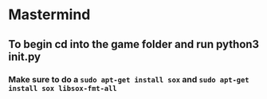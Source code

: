 # Mastermind

## To begin cd into the game folder and run python3 **init**.py

### Make sure to do a `sudo apt-get install sox` and `sudo apt-get install sox libsox-fmt-all`
